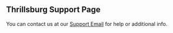 ## Thrillsburg Support Page

You can contact us at our [Support Email](maito:LokitaApp@gmail.com) for help or additional info.

